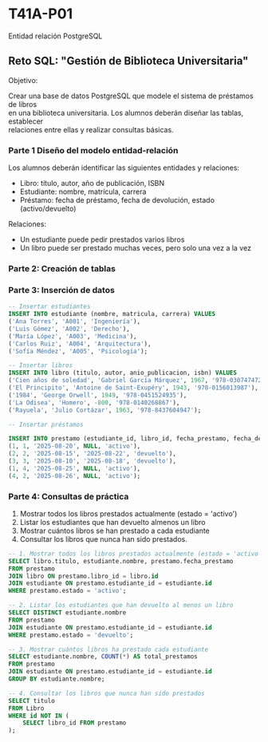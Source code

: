 # T41A-P01
Entidad relación PostgreSQL

## Reto SQL: "Gestión de Biblioteca Universitaria"

Objetivo:   

Crear una base de datos PostgreSQL que modele el sistema de préstamos de libros   
en una biblioteca universitaria. Los alumnos deberán diseñar las tablas, establecer    
relaciones entre ellas y realizar consultas básicas.   

### Parte 1 Diseño del modelo entidad-relación

Los alumnos deberán identificar las siguientes entidades y relaciones:   
- Libro: título, autor, año de publicación, ISBN   
- Estudiante: nombre, matrícula, carrera   
- Préstamo: fecha de préstamo, fecha de devolución, estado (activo/devuelto)   

Relaciones:   
- Un estudiante puede pedir prestados varios libros   
- Un libro puede ser prestado muchas veces, pero solo una vez a la vez   

### Parte 2: Creación de tablas

### Parte 3: Inserción de datos
```sql
-- Insertar estudiantes
INSERT INTO estudiante (nombre, matricula, carrera) VALUES
('Ana Torres', 'A001', 'Ingeniería'),
('Luis Gómez', 'A002', 'Derecho'),
('María López', 'A003', 'Medicina'),
('Carlos Ruiz', 'A004', 'Arquitectura'),
('Sofía Méndez', 'A005', 'Psicología');

-- Insertar libros
INSERT INTO libro (titulo, autor, anio_publicacion, isbn) VALUES
('Cien años de soledad', 'Gabriel García Márquez', 1967, '978-0307474728'),
('El Principito', 'Antoine de Saint-Exupéry', 1943, '978-0156013987'),
('1984', 'George Orwell', 1949, '978-0451524935'),
('La Odisea', 'Homero', -800, '978-0140268867'),
('Rayuela', 'Julio Cortázar', 1963, '978-8437604947');

-- Insertar préstamos

INSERT INTO prestamo (estudiante_id, libro_id, fecha_prestamo, fecha_devolucion, estado) VALUES
(1, 1, '2025-08-20', NULL, 'activo'),
(2, 2, '2025-08-15', '2025-08-22', 'devuelto'),
(3, 3, '2025-08-10', '2025-08-18', 'devuelto'),
(1, 4, '2025-08-25', NULL, 'activo'),
(4, 2, '2025-08-26', NULL, 'activo');
```
### Parte 4: Consultas de práctica

1. Mostrar todos los libros prestados actualmente (estado = 'activo')    
2. Listar los estudiantes que han devuelto almenos  un libro   
3. Mostrar cuántos libros se han prestado a cada estudiante   
4. Consultar los libros que nunca han sido prestados.   

```sql
-- 1. Mostrar todos los libros prestados actualmente (estado = 'activo')
SELECT libro.titulo, estudiante.nombre, prestamo.fecha_prestamo
FROM prestamo
JOIN libro ON prestamo.libro_id = libro.id
JOIN estudiante ON prestamo.estudiante_id = estudiante.id
WHERE prestamo.estado = 'activo';

-- 2. Listar los estudiantes que han devuelto al menos un libro
SELECT DISTINCT estudiante.nombre
FROM prestamo
JOIN estudiante ON prestamo.estudiante_id = estudiante.id
WHERE prestamo.estado = 'devuelto';

-- 3. Mostrar cuántos libros ha prestado cada estudiante
SELECT estudiante.nombre, COUNT(*) AS total_prestamos
FROM prestamo
JOIN estudiante ON prestamo.estudiante_id = estudiante.id
GROUP BY estudiante.nombre;

-- 4. Consultar los libros que nunca han sido prestados
SELECT titulo
FROM Libro
WHERE id NOT IN (
    SELECT libro_id FROM prestamo
);

```


